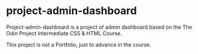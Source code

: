 # project-admin-dashboard

Project-admin-dashboard is a project of admin dashboard based on the The Odin Project Intermediate CSS & HTML Course.

This project is not a Portfolio, just to advance in the course.
